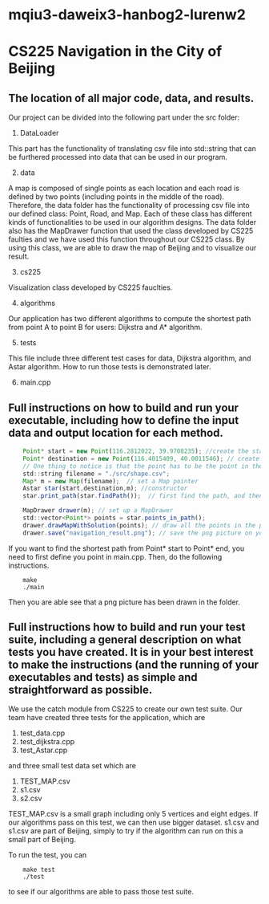 

# mqiu3-daweix3-hanbog2-lurenw2 
# CS225 Navigation in the City of Beijing

## The location of all major code, data, and results.

Our project can be divided into the following part under the src folder:


1. DataLoader

This part has the functionality of translating csv file into std::string that can be furthered processed into data that can be used in our program. 

2. data

A map is composed of single points as each location and each road is defined by two points (including points in the middle of the road). Therefore, the data folder has the functionality of processing csv file into our defined class: Point, Road, and Map. Each of these class has different kinds of functionalities to be used in our algorithm designs. The data folder also has the MapDrawer function that used the class developed by CS225 faulties and we have used this function throughout our CS225 class. By using this class, we are able to draw the map of Beijing and to visualize our result. 
 
3. cs225

Visualization class developed by CS225 fauclties. 

4. algorithms

Our application has two different algorithms to compute the shortest path from point A to point B for users: Dijkstra and A* algorithm.

5. tests

This file include three different test cases for data, Dijkstra algorithm, and Astar algorithm. How to run those tests is demonstrated later.

6. main.cpp

## Full instructions on how to build and run your executable, including how to define the input data and output location for each method.

```js
    Point* start = new Point(116.2812022, 39.9708235); //create the start point using Geographic coordinate. 
    Point* destination = new Point(116.4015409, 40.0011546); // create the destination point using Geographic coordinate. 
    // One thing to notice is that the point has to be the point in the csv file. Otherwise the navigation application may not be able to locate where to start or where to end
    std::string filename = "./src/shape.csv";
    Map* m = new Map(filename);  // set a Map pointer
    Astar star(start,destination,m); //constructor
    star.print_path(star.findPath());  // first find the path, and then print the path 

    MapDrawer drawer(m); // set up a MapDrawer
    std::vector<Point*> points = star.points_in_path();
    drawer.drawMapWithSolution(points); // draw all the points in the path 
    drawer.save("navigation_result.png"); // save the png picture on your computer
```
If you want to find the shortest path from Point* start to Point* end, you need to first define you point in main.cpp. Then, do the following instructions.

		make
		./main

Then you are able see that a png picture has been drawn in the folder. 

## Full instructions how to build and run your test suite, including a general description on what tests you have created. It is in your best interest to make the instructions (and the running of your executables and tests) as simple and straightforward as possible.



We use the catch module from CS225 to create our own test suite. Our team have created three tests for the application, which are 

1. test_data.cpp
2. test_dijkstra.cpp
3. test_Astar.cpp

and three small test data set which are

1. TEST_MAP.csv
2. s1.csv
3. s2.csv

TEST_MAP.csv is a small graph including only 5 vertices and eight edges. If our algorithms pass on this test, we can then use bigger dataset. s1.csv and s1.csv are part of Beijing, simply to try if the algorithm can run on this a small part of Beijing.  

To run the test, you can

		make test
		./test
to see if our algorithms are able to pass those test suite. 
 
